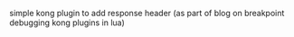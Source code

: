 simple kong plugin to add response header (as part of blog on breakpoint debugging kong plugins in lua)
